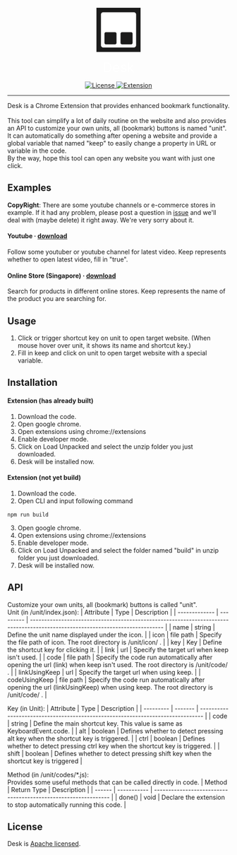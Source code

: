 <p align="center">
    <img width="100" src="https://github.com/SNinjo/desk/blob/master/public/icon.png" alt="Desk logo">
</p>
<p align="center">
    <span style="color: white; font-size: 30px">Desk</span>
</p>
<p align="center">
    <a href="https://github.com/SNinjo/desk/blob/main/LICENSE">
        <img src="https://img.shields.io/badge/license-Apache-blue" alt="License">
    </a>
    <a href="https://github.com/SNinjo/desk/releases/tag/v1.0.0">
        <img src="https://img.shields.io/badge/extension-v1.0.0-blue" alt="Extension">
    </a>
</p>

<hr/>
Desk is a Chrome Extension that provides enhanced bookmark functionality.
<br/><br/>
This tool can simplify a lot of daily routine on the website and also provides an API to customize your own units, all (bookmark) buttons is named "unit".
<br/>
It can automatically do something after opening a website and provide a global variable that named "keep" to easily change a property in URL or variable in the code.
<br/>
By the way, hope this tool can open any website you want with just one click.


## Examples
<b>CopyRight</b>: There are some youtube channels or e-commerce stores in example. If it had any problem, please post a question in [issue](https://github.com/SNinjo/desk/issues) and we'll deal with (maybe delete) it right away. We're very sorry about it.

#### Youtube &middot; [download](https://github.com/SNinjo/desk/tree/youtube)
Follow some youtuber or youtube channel for latest video.
Keep represents whether to open latest video, fill in "true".

#### Online Store (Singapore) &middot; [download](https://github.com/SNinjo/desk/tree/onlineStore)
Search for products in different online stores.
Keep represents the name of the product you are searching for.


## Usage
1. Click or trigger shortcut key on unit to open target website. (When mouse hover over unit, it shows its name and shortcut key.)
2. Fill in keep and click on unit to open target website with a special variable.


## Installation
#### Extension (has already built)
1. Download the code.
2. Open google chrome.
3. Open extensions using chrome://extensions
4. Enable developer mode.
5. Click on Load Unpacked and select the unzip folder you just downloaded.
6. Desk will be installed now.

#### Extension (not yet build)
1. Download the code.
2. Open CLI and input following command
```
npm run build
```
3. Open google chrome.
4. Open extensions using chrome://extensions
5. Enable developer mode.
6. Click on Load Unpacked and select the folder named "build" in unzip folder you just downloaded.
7. Desk will be installed now.


## API
Customize your own units, all (bookmark) buttons is called "unit".  
Unit (in /unit/index.json):
| Attribute     | Type      | Description                                                                                                                   |
| ------------- | --------- | ----------------------------------------------------------------------------------------------------------------------------- |
| name          | string    | Define the unit name displayed under the icon.                                                                                |
| icon          | file path | Specify the file path of icon. The root directory is /unit/icon/ .                                                            |
| key           | Key       | Define the shortcut key for clicking it.                                                                                      |
| link          | url       | Specify the target url when keep isn't used.                                                                                  |
| code          | file path | Specify the code run automatically after opening the url (link) when keep isn't used. The root directory is /unit/code/ .     |
| linkUsingKeep | url       | Specify the target url when using keep.                                                                                       |
| codeUsingKeep | file path | Specify the code run automatically after opening the url (linkUsingKeep) when using keep. The root directory is /unit/code/ . |

Key (in Unit):
| Attribute | Type    | Description                                                                     |
| --------- | ------- | ------------------------------------------------------------------------------- |
| code      | string  | Define the main shortcut key. This value is same as KeyboardEvent.code.         |
| alt       | boolean | Defines whether to detect pressing alt key when the shortcut key is triggered.  |
| ctrl      | boolean | Defines whether to detect pressing ctrl key when the shortcut key is triggered. |
| shift     | boolean | Defines whether to detect pressing shift key when the shortcut key is triggered |

Method (in /unit/codes/*.js):  
Provides some useful methods that can be called directly in code.
| Method | Return Type | Description                                                    |
| ------ | ----------- | -------------------------------------------------------------- |
| done() | void        | Declare the extension to stop automatically running this code. |


## License
Desk is [Apache licensed](./LICENSE).